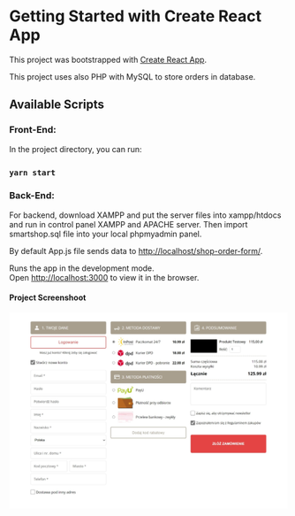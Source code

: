 # Getting Started with Create React App

This project was bootstrapped with [Create React App](https://github.com/facebook/create-react-app).

This project uses also PHP with MySQL to store orders in database.

## Available Scripts

### Front-End:

In the project directory, you can run:

### `yarn start`

### Back-End:

For backend, download XAMPP and put the server files into xampp/htdocs and run in control panel XAMPP and APACHE server. Then import smartshop.sql file into your local phpmyadmin panel.

By default App.js file sends data to [http://localhost/shop-order-form/](http://localhost/shop-order-form/).

Runs the app in the development mode.\
Open [http://localhost:3000](http://localhost:3000) to view it in the browser.

#### Project Screenshoot
![Screenshot](order-form.jpeg)